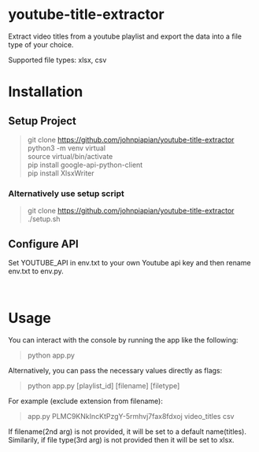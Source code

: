 # youtube-title-extractor

Extract video titles from a youtube playlist and export the data into a file type of your choice. 

Supported file types: xlsx, csv

# Installation

## Setup Project
> git clone https://github.com/johnpiapian/youtube-title-extractor \
> python3 -m venv virtual\
> source virtual/bin/activate\
> pip install google-api-python-client\
> pip install XlsxWriter

### Alternatively use setup script
> git clone https://github.com/johnpiapian/youtube-title-extractor \
> ./setup.sh

## Configure API
Set YOUTUBE_API in env.txt to your own Youtube api key and then rename env.txt to env.py.

<br>

# Usage

You can interact with the console by running the app like the following:
> python app.py

Alternatively, you can pass the necessary values directly as flags:
> python app.py [playlist_id] [filename] [filetype]

For example (exclude extension from filename):
> app.py PLMC9KNkIncKtPzgY-5rmhvj7fax8fdxoj video_titles csv

If filename(2nd arg) is not provided, it will be set to a default name(titles). Similarily, if file type(3rd arg) is not provided then it will be set to xlsx.
